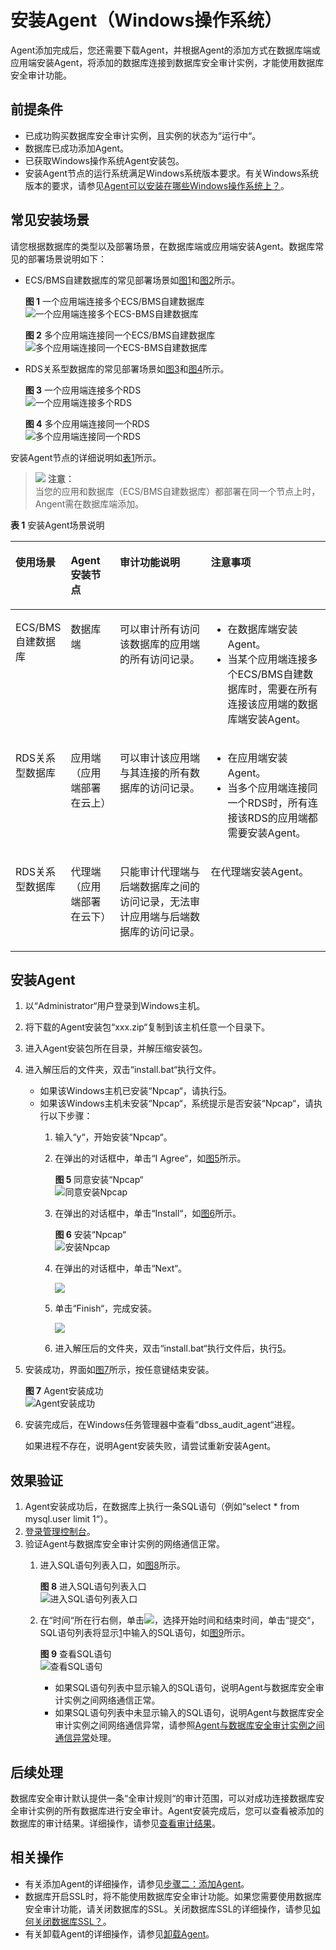 # 安装Agent（Windows操作系统）<a name="ZH-CN_TOPIC_0208788570"></a>

Agent添加完成后，您还需要下载Agent，并根据Agent的添加方式在数据库端或应用端安装Agent，将添加的数据库连接到数据库安全审计实例，才能使用数据库安全审计功能。

## 前提条件<a name="section070891116319"></a>

-   已成功购买数据库安全审计实例，且实例的状态为“运行中“。
-   数据库已成功添加Agent。
-   已获取Windows操作系统Agent安装包。
-   安装Agent节点的运行系统满足Windows系统版本要求。有关Windows系统版本的要求，请参见[Agent可以安装在哪些Windows操作系统上？](https://support.huaweicloud.com/dbss_faq/dbss_01_0318.html)。

## 常见安装场景<a name="section672894812914"></a>

请您根据数据库的类型以及部署场景，在数据库端或应用端安装Agent。数据库常见的部署场景说明如下：

-   ECS/BMS自建数据库的常见部署场景如[图1](#zh-cn_topic_0174227115_fig0617131314411)和[图2](#zh-cn_topic_0174227115_fig1131385013914)所示。

    **图 1**  一个应用端连接多个ECS/BMS自建数据库<a name="zh-cn_topic_0174227115_fig0617131314411"></a>  
    ![](figures/一个应用端连接多个ECS-BMS自建数据库.png "一个应用端连接多个ECS-BMS自建数据库")

    **图 2**  多个应用端连接同一个ECS/BMS自建数据库<a name="zh-cn_topic_0174227115_fig1131385013914"></a>  
    ![](figures/多个应用端连接同一个ECS-BMS自建数据库.png "多个应用端连接同一个ECS-BMS自建数据库")

-   RDS关系型数据库的常见部署场景如[图3](#zh-cn_topic_0174227115_fig76418538416)和[图4](#zh-cn_topic_0174227115_fig766123541110)所示。

    **图 3**  一个应用端连接多个RDS<a name="zh-cn_topic_0174227115_fig76418538416"></a>  
    ![](figures/一个应用端连接多个RDS.png "一个应用端连接多个RDS")

    **图 4**  多个应用端连接同一个RDS<a name="zh-cn_topic_0174227115_fig766123541110"></a>  
    ![](figures/多个应用端连接同一个RDS.png "多个应用端连接同一个RDS")


安装Agent节点的详细说明如[表1](#zh-cn_topic_0174227115_zh-cn_topic_0110856029_table4295843716304)所示。

>![](public_sys-resources/icon-caution.gif) **注意：**   
>当您的应用和数据库（ECS/BMS自建数据库）都部署在同一个节点上时，Angent需在数据库端添加。  

**表 1**  安装Agent场景说明

<a name="zh-cn_topic_0174227115_zh-cn_topic_0110856029_table4295843716304"></a>
<table><thead align="left"><tr id="zh-cn_topic_0174227115_zh-cn_topic_0110856029_row4338993216304"><th class="cellrowborder" valign="top" width="16.91%" id="mcps1.2.5.1.1"><p id="zh-cn_topic_0174227115_p242511529611"><a name="zh-cn_topic_0174227115_p242511529611"></a><a name="zh-cn_topic_0174227115_p242511529611"></a>使用场景</p>
</th>
<th class="cellrowborder" valign="top" width="15.61%" id="mcps1.2.5.1.2"><p id="zh-cn_topic_0174227115_p669218115912"><a name="zh-cn_topic_0174227115_p669218115912"></a><a name="zh-cn_topic_0174227115_p669218115912"></a>Agent安装节点</p>
</th>
<th class="cellrowborder" valign="top" width="29.21%" id="mcps1.2.5.1.3"><p id="zh-cn_topic_0174227115_zh-cn_topic_0110856029_p554697916304"><a name="zh-cn_topic_0174227115_zh-cn_topic_0110856029_p554697916304"></a><a name="zh-cn_topic_0174227115_zh-cn_topic_0110856029_p554697916304"></a>审计功能说明</p>
</th>
<th class="cellrowborder" valign="top" width="38.269999999999996%" id="mcps1.2.5.1.4"><p id="zh-cn_topic_0174227115_p1457555517420"><a name="zh-cn_topic_0174227115_p1457555517420"></a><a name="zh-cn_topic_0174227115_p1457555517420"></a>注意事项</p>
</th>
</tr>
</thead>
<tbody><tr id="zh-cn_topic_0174227115_zh-cn_topic_0110856029_row3896937416304"><td class="cellrowborder" valign="top" width="16.91%" headers="mcps1.2.5.1.1 "><p id="zh-cn_topic_0174227115_p1742645217615"><a name="zh-cn_topic_0174227115_p1742645217615"></a><a name="zh-cn_topic_0174227115_p1742645217615"></a>ECS/BMS自建数据库</p>
</td>
<td class="cellrowborder" valign="top" width="15.61%" headers="mcps1.2.5.1.2 "><p id="zh-cn_topic_0174227115_p96937116596"><a name="zh-cn_topic_0174227115_p96937116596"></a><a name="zh-cn_topic_0174227115_p96937116596"></a>数据库端</p>
</td>
<td class="cellrowborder" valign="top" width="29.21%" headers="mcps1.2.5.1.3 "><p id="zh-cn_topic_0174227115_p163512146517"><a name="zh-cn_topic_0174227115_p163512146517"></a><a name="zh-cn_topic_0174227115_p163512146517"></a>可以审计所有访问该数据库的应用端的所有访问记录。</p>
</td>
<td class="cellrowborder" valign="top" width="38.269999999999996%" headers="mcps1.2.5.1.4 "><a name="zh-cn_topic_0174227115_ul1434325082513"></a><a name="zh-cn_topic_0174227115_ul1434325082513"></a><ul id="zh-cn_topic_0174227115_ul1434325082513"><li>在数据库端安装Agent。</li><li>当某个应用端连接多个ECS/BMS自建数据库时，需要在所有连接该应用端的数据库端安装Agent。</li></ul>
</td>
</tr>
<tr id="zh-cn_topic_0174227115_zh-cn_topic_0110856029_row1319658616304"><td class="cellrowborder" valign="top" width="16.91%" headers="mcps1.2.5.1.1 "><p id="zh-cn_topic_0174227115_p10426195218611"><a name="zh-cn_topic_0174227115_p10426195218611"></a><a name="zh-cn_topic_0174227115_p10426195218611"></a>RDS关系型数据库</p>
</td>
<td class="cellrowborder" valign="top" width="15.61%" headers="mcps1.2.5.1.2 "><p id="zh-cn_topic_0174227115_p1669315145912"><a name="zh-cn_topic_0174227115_p1669315145912"></a><a name="zh-cn_topic_0174227115_p1669315145912"></a>应用端（应用端部署在云上）</p>
</td>
<td class="cellrowborder" valign="top" width="29.21%" headers="mcps1.2.5.1.3 "><p id="zh-cn_topic_0174227115_p137861430175114"><a name="zh-cn_topic_0174227115_p137861430175114"></a><a name="zh-cn_topic_0174227115_p137861430175114"></a>可以审计该应用端与其连接的所有数据库的访问记录。</p>
</td>
<td class="cellrowborder" valign="top" width="38.269999999999996%" headers="mcps1.2.5.1.4 "><a name="zh-cn_topic_0174227115_ul832714025916"></a><a name="zh-cn_topic_0174227115_ul832714025916"></a><ul id="zh-cn_topic_0174227115_ul832714025916"><li>在应用端安装Agent。</li><li>当多个应用端连接同一个RDS时，所有连接该RDS的应用端都需要安装Agent。</li></ul>
</td>
</tr>
<tr id="zh-cn_topic_0174227115_row673153818506"><td class="cellrowborder" valign="top" width="16.91%" headers="mcps1.2.5.1.1 "><p id="zh-cn_topic_0174227115_p19307124313503"><a name="zh-cn_topic_0174227115_p19307124313503"></a><a name="zh-cn_topic_0174227115_p19307124313503"></a>RDS关系型数据库</p>
</td>
<td class="cellrowborder" valign="top" width="15.61%" headers="mcps1.2.5.1.2 "><p id="zh-cn_topic_0174227115_p57321338145019"><a name="zh-cn_topic_0174227115_p57321338145019"></a><a name="zh-cn_topic_0174227115_p57321338145019"></a>代理端（应用端部署在云下）</p>
</td>
<td class="cellrowborder" valign="top" width="29.21%" headers="mcps1.2.5.1.3 "><p id="zh-cn_topic_0174227115_p07324384506"><a name="zh-cn_topic_0174227115_p07324384506"></a><a name="zh-cn_topic_0174227115_p07324384506"></a>只能审计代理端与后端数据库之间的访问记录，无法审计应用端与后端数据库的访问记录。</p>
</td>
<td class="cellrowborder" valign="top" width="38.269999999999996%" headers="mcps1.2.5.1.4 "><p id="zh-cn_topic_0174227115_p31819567512"><a name="zh-cn_topic_0174227115_p31819567512"></a><a name="zh-cn_topic_0174227115_p31819567512"></a>在代理端安装Agent。</p>
</td>
</tr>
</tbody>
</table>

## 安装Agent<a name="section1410916716365"></a>

1.  以“Administrator“用户登录到Windows主机。
2.  将下载的Agent安装包“xxx.zip“复制到该主机任意一个目录下。
3.  进入Agent安装包所在目录，并解压缩安装包。
4.  进入解压后的文件夹，双击“install.bat“执行文件。
    -   如果该Windows主机已安装“Npcap“，请执行[5](#li7837349132514)。
    -   如果该Windows主机未安装“Npcap“，系统提示是否安装“Npcap“，请执行以下步骤：
        1.  输入“y“，开始安装“Npcap“。
        2.  在弹出的对话框中，单击“I Agree“，如[图5](#fig6281112407)所示。

            **图 5**  同意安装“Npcap“<a name="fig6281112407"></a>  
            ![](figures/同意安装Npcap.png "同意安装Npcap")

        3.  在弹出的对话框中，单击“Install“，如[图6](#fig113151344144114)所示。

            **图 6**  安装“Npcap“<a name="fig113151344144114"></a>  
            ![](figures/安装Npcap.png "安装Npcap")

        4.  在弹出的对话框中，单击“Next“。

            ![](figures/安装NPCAP-02.png)

        5.  单击“Finish“，完成安装。

            ![](figures/NPCAP安装完成.png)

        6.  进入解压后的文件夹，双击“install.bat“执行文件后，执行[5](#li7837349132514)。

5.  <a name="li7837349132514"></a>安装成功，界面如[图7](#fig1160640132710)所示，按任意键结束安装。

    **图 7**  Agent安装成功<a name="fig1160640132710"></a>  
    ![](figures/Agent安装成功.png "Agent安装成功")

6.  安装完成后，在Windows任务管理器中查看“dbss\_audit\_agent“进程。

    如果进程不存在，说明Agent安装失败，请尝试重新安装Agent。


## 效果验证<a name="section11138753619"></a>

1.  <a name="zh-cn_topic_0174227115_li0294761612"></a>Agent安装成功后，在数据库上执行一条SQL语句（例如“select \* from mysql.user limit 1“）。
2.  [登录管理控制台](https://console.huaweicloud.com/)。
3.  验证Agent与数据库安全审计实例的网络通信正常。
    1.  进入SQL语句列表入口，如[图8](#zh-cn_topic_0174227115_fig1489915095118)所示。

        **图 8**  进入SQL语句列表入口<a name="zh-cn_topic_0174227115_fig1489915095118"></a>  
        ![](figures/进入SQL语句列表入口.png "进入SQL语句列表入口")

    2.  在“时间“所在行右侧，单击![](figures/icon-calendar.png)，选择开始时间和结束时间，单击“提交“，SQL语句列表将显示[1](#zh-cn_topic_0174227115_li0294761612)中输入的SQL语句，如[图9](#zh-cn_topic_0174227115_fig8994029155516)所示。

        **图 9**  查看SQL语句<a name="zh-cn_topic_0174227115_fig8994029155516"></a>  
        ![](figures/查看SQL语句.png "查看SQL语句")

        -   如果SQL语句列表中显示输入的SQL语句，说明Agent与数据库安全审计实例之间网络通信正常。
        -   如果SQL语句列表中未显示输入的SQL语句，说明Agent与数据库安全审计实例之间网络通信异常，请参照[Agent与数据库安全审计实例之间通信异常](Agent与数据库安全审计实例之间通信异常.md)处理。



## 后续处理<a name="section11581123681920"></a>

数据库安全审计默认提供一条“全审计规则“的审计范围，可以对成功连接数据库安全审计实例的所有数据库进行安全审计。Agent安装完成后，您可以查看被添加的数据库的审计结果。详细操作，请参见[查看审计结果](查看审计总览信息.md)。

## 相关操作<a name="section3657198173220"></a>

-   有关添加Agent的详细操作，请参见[步骤二：添加Agent](步骤二-添加Agent.md)。
-   数据库开启SSL时，将不能使用数据库安全审计功能。如果您需要使用数据库安全审计功能，请关闭数据库的SSL。关闭数据库SSL的详细操作，请参见[如何关闭数据库SSL？](https://support.huaweicloud.com/dbss_faq/dbss_01_0283.html)。
-   有关卸载Agent的详细操作，请参见[卸载Agent](卸载Agent.md)。

